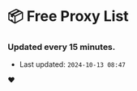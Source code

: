 # :package: Free Proxy List
### Updated every 15 minutes.

- Last updated: `2024-10-13 08:47`

:heart:
